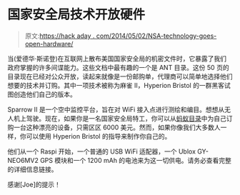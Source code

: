 # 国家安全局技术开放硬件

> 原文:[https://hack aday . com/2014/05/02/NSA-technology-goes-open-hardware/](https://hackaday.com/2014/05/02/nsa-technology-goes-open-hardware/)

当(爱德华·斯诺登)在互联网上散布美国国家安全局的机密文件时，它暴露了我们政府掌握的许多间谍能力。这些文档中最有趣的一个是 ANT 目录。这份 50 页的目录现在已经对公众开放，读起来就像是一份邮购单，代理商可以简单地选择他们想要的技术并订购。其中一项技术被称为麻雀 II，Hyperion Bristol 的一群黑客试图创造他们自己的版本。

Sparrow II 是一个空中监控平台，旨在对 WiFi 接入点进行测绘和编目。想想从无人机上驾驶。现在，如果你是一名国家安全局特工，你可以从[蚂蚁目录](http://en.wikipedia.org/wiki/NSA_ANT_catalog)中为自己订购一台这种漂亮的设备，只需区区 6000 美元。然而，如果你像我们大多数人一样，你可以使用 Hyperion Bristol 的指导来制作你自己的。

他们从一个 Raspi 开始，一个普通的 USB WiFi 适配器，一个 Ublox GY-NEO6MV2 GPS 模块和一个 1200 mAh 的电池来为这一切供电。请务必查看完整的详细信息链接。

感谢[Joe]的提示！